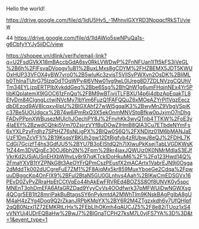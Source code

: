 Hello the world!

https://drive.google.com/file/d/1idU5Hv5_-1MhnvlGXYRD3NopqcfRkSTi/view

44 https://drive.google.com/file/d/1ldAWio5swNPuQa1s-g6CbfyYYJy5iiDC/view

https://shopee.vn/dlink/verify/email-link?q=U2FsdGVkX18mBAccbGdA6sv0RkLVWDwP%2FnNFUan1lTt5kFS3iVeGL%2B6h%2FlFsvaDVopgv1uB1%2BuxLMxs8gCDYM%2FHZBEMX5JDT5KWUOxHUP33VFOX4yBW7vro0%2B5wluKc3zvisT5VllSvPWXvn2OsDK%2BliMLb0ThInaTUtrG75IzqOdTOqWPv4l6VNw01vg9wL0IJreg8D7ZDLNVzgCQUhVTm34EYLjzpERTPIbXvkddGeq%2Bbe6Ssg%2BhQhW1g6umFHqjnNEx4Yr5PtibKQplatemX9lGOC61zFnQq%2FBM9wBTivjiTLFBXU14p6i4dbzApEqakTL8EfyDm84ClgngLctwjNVcMy7IbYim6FuzQ1FAFQQuZ6xMOeAZYrPl1VqzEeczdbDEzod9AV8lcqxv4IpU%2BlGXAhf27wWl5gqaIK3%2BwyMnZ9VbgVSpiKc37Be5UOUdgcx%2B74w6iPmRxQ3X5ekOnmMNVStpBfkw0pJxjmO7nDhgFADvPPpnXWBusezMUlchJOechPY8J%2FnvhKk3wyQTnb4TTKW%2FoE3v4IaEEf%2BzwdCQhkj5Vm70ZsjrzVYfBuDOwZIHmB8QIA3Cu7ETbdeNYmFs6xYXLPzyFrdhz7SPtHZ76sNLjgPX%2BIQw0S6Q%2FXNDitz01M6bMANJaEUzF1DmZcVF1j%2B19KsqsYBKUh2gw12DtRigfvb4zRUbwJ8eQJ%2FDHL7KCdGj7GcjzfT4hs3GdfJU5%2BYU7B3oElStdQ2h7IXIwuPkKsejTabLVGDKWsK1tZ44m3DVQigEc30OJ6bh2N%2Fpm%2Bkr4jaxJQWUiz0K0NMrMdIaS3EJfVkrKd2USiAUSnEHXbWIhvLv8r97iqKTckIDoHkuM6%2F%2Fq123Hwd14Q%2FmaYXVB1tYZPNkG8t3AeOYFrQPmCszPEusfX2mACArtx1VabrEJN9j0Osga2dMddTk002dUCgreFuE7ZM1%2F8AiqMx5kr859MuxYboeGe2Cdqa%2FpwuuDBggcKp4OnFIX9%2BFul2BtaN5GU0GLnhvs4Aah%2BIKwCmEDSGVx16PEvD0ZyPvZRraHpEtCCtVqEo44hAkEwFRVREd4BOZSS8Of8UNVK0y5spcMNEnT3ohDmEFA6AfaGRZDad9YyyCvVs4OOdfwrk37pMFWUiDwNGWXsg4QCgr5EB1lt28mriPakBuBtagsSY6nPykmtdA2MWhTlm9KNskBAgPgIbA8gUM4aH4zZYg4Doq9Q2rZkanJRPbKMpYX%2BY6R2M4ZTgzxkdh6v7UfQHIpf2qQB0NzxI1Z72EMKRtLrHx%2FEbLIhOKmh4qAUCJZ5%2F8e82iTUoz1xS4vVNYUi4UDrEQBaHw%2BwJ7%2BlGnaTCPH27ksM7L0vjFS7YA%3D%3D&t=1&event_type=1
